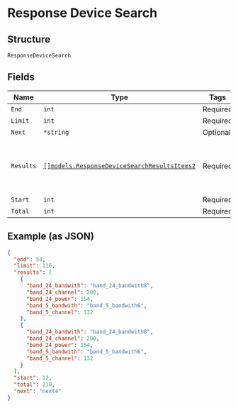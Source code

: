 
# Response Device Search

## Structure

`ResponseDeviceSearch`

## Fields

| Name | Type | Tags | Description |
|  --- | --- | --- | --- |
| `End` | `int` | Required | - |
| `Limit` | `int` | Required | - |
| `Next` | `*string` | Optional | - |
| `Results` | [`[]models.ResponseDeviceSearchResultsItems2`](../../doc/models/containers/response-device-search-results-items-2.md) | Required | **Constraints**: *Minimum Items*: `1`, *Unique Items Required* |
| `Start` | `int` | Required | - |
| `Total` | `int` | Required | - |

## Example (as JSON)

```json
{
  "end": 54,
  "limit": 116,
  "results": [
    {
      "band_24_bandwith": "band_24_bandwith8",
      "band_24_channel": 200,
      "band_24_power": 154,
      "band_5_bandwith": "band_5_bandwith6",
      "band_5_channel": 132
    },
    {
      "band_24_bandwith": "band_24_bandwith8",
      "band_24_channel": 200,
      "band_24_power": 154,
      "band_5_bandwith": "band_5_bandwith6",
      "band_5_channel": 132
    }
  ],
  "start": 12,
  "total": 210,
  "next": "next4"
}
```

